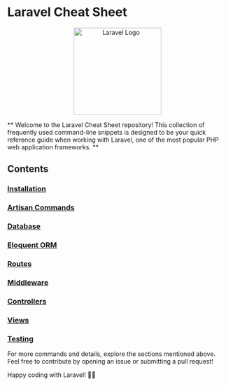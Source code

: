 # Laravel Cheat Sheet
<p align="center">
  <img src="https://laravel.com/assets/img/components/logo-laravel.svg" alt="Laravel Logo" width="200"/>
</p>
** Welcome to the Laravel Cheat Sheet repository! This collection of frequently used command-line snippets is designed to be your quick reference guide when working with Laravel, one of the most popular PHP web application frameworks. **

## Contents

### [Installation](/Installation/)
### [Artisan Commands](/Artisan-Commands/)
### [Database](/Database/)
### [Eloquent ORM](/Eloquent-ORM/)
### [Routes](/Routes/)
### [Middleware](/Middleware/)
### [Controllers](/Controllers/)
### [Views](/Views/)
### [Testing](/Testing/)

For more commands and details, explore the sections mentioned above. Feel free to contribute by opening an issue or submitting a pull request!


Happy coding with Laravel! 🚀✨
